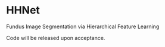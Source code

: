 # HHNet
Fundus Image Segmentation via Hierarchical Feature Learning

Code will be released upon acceptance.
